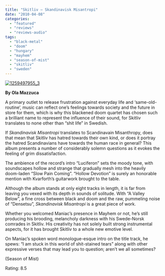 ```yaml
---
title: "Skitliv – Skandinavisk Misantropi"
date: "2010-04-08"
categories: 
  - "featured"
  - "reviews"
  - "reviews-audio"
tags: 
  - "black-metal"
  - "doom"
  - "hungary"
  - "mayhem"
  - "season-of-mist"
  - "skitliv"
  - "sweden"
---
```


[![1259497955_3](http://www.hellbound.ca/wp-content/uploads/2010/04/1259497955_3.jpg "1259497955_3")](http://www.hellbound.ca/wp-content/uploads/2010/04/1259497955_3.jpg)

**By Ola Mazzuca**

A primary outlet to release frustration against everyday life and ‘same-old-routine’, music can reflect one’s feelings towards society and the future in store for them, which is why this blackened doom quartet has chosen such a brilliant name to represent the influence of their sound, for Skitliv translates to none other than “shit life” in Swedish.

If _Skandinavisk Misantropi_ translates to Scandinavain Misanthropy, does that mean that Skitliv has hatred towards their own kind, or does it portray the hatred Scandinavians have towards the human race in general? This album presents a number of considerably solemn questions as it evokes the feeling of grim dissatisfaction.

The ambience of the record’s intro “Luciferon” sets the moody tone, with soundscapes hollow and strange that gradually mesh into the heavily doom-laden “Slow Pain Coming”. “Hollow Devotion” is surely an honorable mention with Kvarforth’s guitarwork brought to the table.

Although the album stands at only eight tracks in length, it is far from leaving you vexed with its depth in sounds of solitude. With “A Valley Below”, a fine cross between black and doom and the raw, pummeling noise of “Densetsu”, _Skandinavisk Misantropi_ is a great piece of work.

Whether you welcomed Maniac’s presence in Mayhem or not, he’s still producing his brooding, melancholy darkness with his Swede-Norsk comrades in Skitliv. His creativity has not solely built strong instrumental aspects, for it has brought Skitliv to a whole new emotive level.

On Maniac’s spoken word monologue-esque intro on the title track, he spews: “I am stuck in this world of shit-stained tears” along with other expressive verses that may lead you to question; aren’t we all sometimes?

(Season of Mist)

Rating: 8.5
